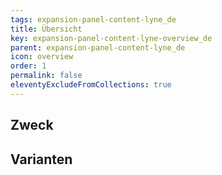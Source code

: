 ```yaml
---
tags: expansion-panel-content-lyne_de
title: Übersicht
key: expansion-panel-content-lyne-overview_de
parent: expansion-panel-content-lyne_de
icon: overview
order: 1
permalink: false
eleventyExcludeFromCollections: true
---
```


## Zweck

## Varianten

